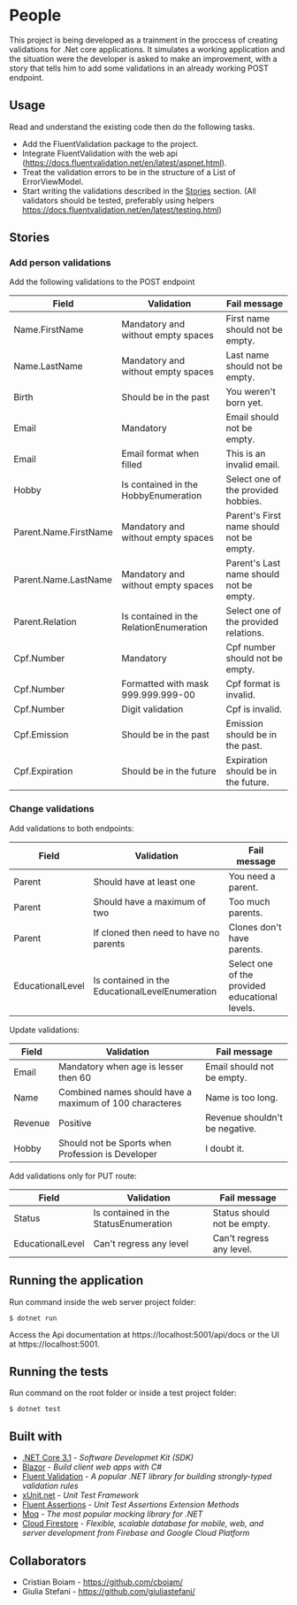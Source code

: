 # People

This project is being developed as a trainment in the proccess of creating validations for .Net core applications. It simulates a working application and the situation were the developer is asked to make an improvement, with a story that tells him to add some validations in an already working POST endpoint.

## Usage

Read and understand the existing code then do the following tasks.

- Add the FluentValidation package to the project.
- Integrate FluentValidation with the web api (https://docs.fluentvalidation.net/en/latest/aspnet.html).
- Treat the validation errors to be in the structure of a List of ErrorViewModel.
- Start writing the validations described in the [Stories](#Stories) section. (All validators should be tested, preferably using helpers https://docs.fluentvalidation.net/en/latest/testing.html)

## Stories

### Add person validations

Add the following validations to the POST endpoint

| Field                 | Validation                                              | Fail message                                   |
| --------------------- | ------------------------------------------------------- | ---------------------------------------------- |
| Name.FirstName        | Mandatory and without empty spaces                      | First name should not be empty.                |
| Name.LastName         | Mandatory and without empty spaces                      | Last name should not be empty.                 |
| Birth                 | Should be in the past                                   | You weren't born yet.                          |
| Email                 | Mandatory                                               | Email should not be empty.                     |
| Email                 | Email format when filled                                | This is an invalid email.                      |
| Hobby                 | Is contained in the HobbyEnumeration                    | Select one of the provided hobbies.            |
| Parent.Name.FirstName | Mandatory and without empty spaces                      | Parent's First name should not be empty.       |
| Parent.Name.LastName  | Mandatory and without empty spaces                      | Parent's Last name should not be empty.        |
| Parent.Relation       | Is contained in the RelationEnumeration                 | Select one of the provided relations.          |
| Cpf.Number            | Mandatory                                               | Cpf number should not be empty.                |
| Cpf.Number            | Formatted with mask 999.999.999-00                      | Cpf format is invalid.                         |
| Cpf.Number            | Digit validation                                        | Cpf is invalid.                                |
| Cpf.Emission          | Should be in the past                                   | Emission should be in the past.                |
| Cpf.Expiration        | Should be in the future                                 | Expiration should be in the future.            |

### Change validations

Add validations to both endpoints:

| Field            | Validation                                       | Fail message                                      |
| ---------------- | ------------------------------------------------ | ------------------------------------------------- |
| Parent           | Should have at least one                         | You need a parent.                                |
| Parent           | Should have a maximum of two                     | Too much parents.                                 |
| Parent           | If cloned then need to have no parents           | Clones don't have parents.                        |
| EducationalLevel | Is contained in the EducationalLevelEnumeration  | Select one of the provided educational levels.    |


Update validations:

| Field                 | Validation                                              | Fail message                             |
| --------------------- | ------------------------------------------------------- | ---------------------------------------- |
| Email                 | Mandatory when age is lesser then 60                    | Email should not be empty.               |
| Name                  | Combined names should have a maximum of 100 characteres | Name is too long.                        |
| Revenue               | Positive                                                | Revenue shouldn't be negative.           |
| Hobby                 | Should not be Sports when Profession is Developer       | I doubt it.                              |

Add validations only for PUT route:

| Field            | Validation                                             | Fail message                |
| ---------------- | ------------------------------------------------------ | --------------------------- |
| Status           | Is contained in the StatusEnumeration                  | Status should not be empty. |
| EducationalLevel | Can't regress any level                                | Can't regress any level.    |


## Running the application

Run command inside the web server project folder:

```
$ dotnet run
```

Access the Api documentation at https://localhost:5001/api/docs or the UI at https://localhost:5001.

## Running the tests

Run command on the root folder or inside a test project folder:

```
$ dotnet test
```

## Built with

- [.NET Core 3.1](https://dotnet.microsoft.com/download/dotnet-core/3.1) - _Software Developmet Kit (SDK)_
- [Blazor](http://blazor.net/) - _Build client web apps with C#_
- [Fluent Validation](https://fluentvalidation.net/) - _A popular .NET library for building strongly-typed validation rules_
- [xUnit.net](https://xunit.net/) - _Unit Test Framework_
- [Fluent Assertions](https://fluentassertions.com/) - _Unit Test Assertions Extension Methods_
- [Moq](https://github.com/moq/moq4) - _The most popular mocking library for .NET_
- [Cloud Firestore](https://googleapis.github.io/google-cloud-dotnet/docs/Google.Cloud.Firestore/) - _Flexible, scalable database for mobile, web, and server development from Firebase and Google Cloud Platform_

## Collaborators

- Cristian Boiam - https://github.com/cboiam/
- Giulia Stefani - https://github.com/giuliastefani/
